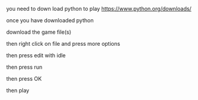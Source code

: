 you need to down load python to play https://www.python.org/downloads/

once you have downloaded python 

download the game file(s)

then right click on file and press more options

then press edit with idle 

then press run 

then press OK 

 then play
 
